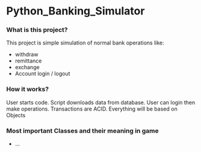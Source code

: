 # Python_Banking_Simulator


### What is this project?

This project is simple simulation of normal bank operations like:
- withdraw
- remittance
- exchange
- Account login / logout

### How it works?

User starts code. Script downloads data from database. 
User can login then make operations.
Transactions are ACID.
Everything will be based on Objects


### Most important Classes and their meaning in game

- ...

